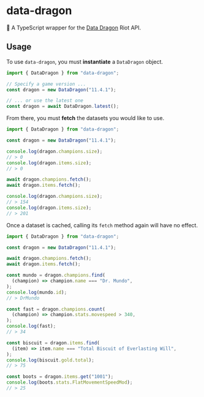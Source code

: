 # data-dragon

🐉 A TypeScript wrapper for the [Data Dragon](https://riot-api-libraries.readthedocs.io/en/latest/ddragon.html) Riot API.

## Usage

To use `data-dragon`, you must **instantiate** a `DataDragon` object.

```javascript
import { DataDragon } from "data-dragon";

// Specify a game version ...
const dragon = new DataDragon("11.4.1");

// ... or use the latest one
const dragon = await DataDragon.latest();
```

From there, you must **fetch** the datasets you would like to use.

```javascript
import { DataDragon } from "data-dragon";

const dragon = new DataDragon("11.4.1");

console.log(dragon.champions.size);
// > 0
console.log(dragon.items.size);
// > 0

await dragon.champions.fetch();
await dragon.items.fetch();

console.log(dragon.champions.size);
// > 154
console.log(dragon.items.size);
// > 201
```

Once a dataset is cached, calling its `fetch` method again will have no effect.

```javascript
import { DataDragon } from "data-dragon";

const dragon = new DataDragon("11.4.1");

await dragon.champions.fetch();
await dragon.items.fetch();

const mundo = dragon.champions.find(
  (champion) => champion.name === "Dr. Mundo",
);
console.log(mundo.id);
// > DrMundo

const fast = dragon.champions.count(
  (champion) => champion.stats.movespeed > 340,
);
console.log(fast);
// > 34

const biscuit = dragon.items.find(
  (item) => item.name === "Total Biscuit of Everlasting Will",
);
console.log(biscuit.gold.total);
// > 75

const boots = dragon.items.get("1001");
console.log(boots.stats.FlatMovementSpeedMod);
// > 25
```
